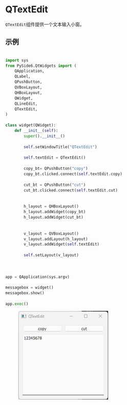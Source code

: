 # QTextEdit

`QTextEdit`组件提供一个文本输入小窗。

## 示例

```python

import sys
from PySide6.QtWidgets import (
    QApplication,
    QLabel,
    QPushButton,
    QVBoxLayout,
    QHBoxLayout,
    QWidget,
    QLineEdit,
    QTextEdit,
)

class widget(QWidget):
    def __init__(self):
        super().__init__()

        self.setWindowTitle("QTextEdit")

        self.textEdit = QTextEdit()

        copy_bt= QPushButton("copy")
        copy_bt.clicked.connect(self.textEdit.copy)

        cut_bt = QPushButton("cut")
        cut_bt.clicked.connect(self.textEdit.cut)


        h_layout = QHBoxLayout()
        h_layout.addWidget(copy_bt)
        h_layout.addWidget(cut_bt)


        v_layout = QVBoxLayout()
        v_layout.addLayout(h_layout)
        v_layout.addWidget(self.textEdit)

        self.setLayout(v_layout)



app = QApplication(sys.argv)

messagebox = widget()
messagebox.show()

app.exec()

```

<figure><img src=".gitbook/assets/image (1) (1).png" alt=""><figcaption></figcaption></figure>
